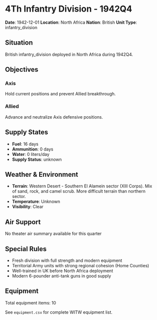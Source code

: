 # 4Th Infantry Division - 1942Q4

**Date**: 1942-12-01
**Location**: North Africa
**Nation**: British
**Unit Type**: infantry_division

## Situation

British infantry_division deployed in North Africa during 1942Q4.

## Objectives

### Axis
Hold current positions and prevent Allied breakthrough.

### Allied
Advance and neutralize Axis defensive positions.

## Supply States

- **Fuel**: 16 days
- **Ammunition**: 0 days
- **Water**: 0 liters/day
- **Supply Status**: unknown

## Weather & Environment

- **Terrain**: Western Desert - Southern El Alamein sector (XIII Corps). Mix of sand, rock, and camel scrub. More difficult terrain than northern sector.
- **Temperature**: Unknown
- **Visibility**: Clear

## Air Support

No theater air summary available for this quarter

## Special Rules

- Fresh division with full strength and modern equipment
- Territorial Army units with strong regional cohesion (Home Counties)
- Well-trained in UK before North Africa deployment
- Modern 6-pounder anti-tank guns in good supply

## Equipment

Total equipment items: 10

See `equipment.csv` for complete WITW equipment list.
